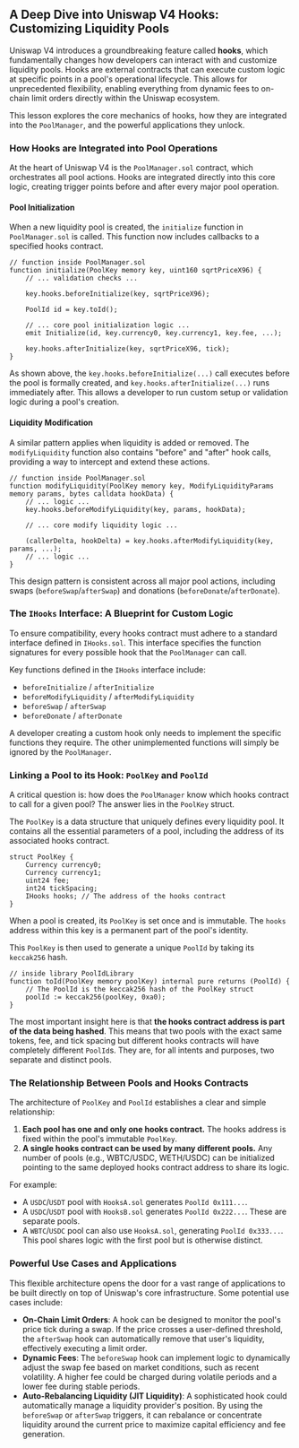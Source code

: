 ## A Deep Dive into Uniswap V4 Hooks: Customizing Liquidity Pools

Uniswap V4 introduces a groundbreaking feature called **hooks**, which fundamentally changes how developers can interact with and customize liquidity pools. Hooks are external contracts that can execute custom logic at specific points in a pool's operational lifecycle. This allows for unprecedented flexibility, enabling everything from dynamic fees to on-chain limit orders directly within the Uniswap ecosystem.

This lesson explores the core mechanics of hooks, how they are integrated into the `PoolManager`, and the powerful applications they unlock.

### How Hooks are Integrated into Pool Operations

At the heart of Uniswap V4 is the `PoolManager.sol` contract, which orchestrates all pool actions. Hooks are integrated directly into this core logic, creating trigger points before and after every major pool operation.

#### Pool Initialization

When a new liquidity pool is created, the `initialize` function in `PoolManager.sol` is called. This function now includes callbacks to a specified hooks contract.

```solidity
// function inside PoolManager.sol
function initialize(PoolKey memory key, uint160 sqrtPriceX96) {
    // ... validation checks ...

    key.hooks.beforeInitialize(key, sqrtPriceX96);

    PoolId id = key.toId();
    
    // ... core pool initialization logic ...
    emit Initialize(id, key.currency0, key.currency1, key.fee, ...);

    key.hooks.afterInitialize(key, sqrtPriceX96, tick);
}
```

As shown above, the `key.hooks.beforeInitialize(...)` call executes before the pool is formally created, and `key.hooks.afterInitialize(...)` runs immediately after. This allows a developer to run custom setup or validation logic during a pool's creation.

#### Liquidity Modification

A similar pattern applies when liquidity is added or removed. The `modifyLiquidity` function also contains "before" and "after" hook calls, providing a way to intercept and extend these actions.

```solidity
// function inside PoolManager.sol
function modifyLiquidity(PoolKey memory key, ModifyLiquidityParams memory params, bytes calldata hookData) {
    // ... logic ...
    key.hooks.beforeModifyLiquidity(key, params, hookData);

    // ... core modify liquidity logic ...

    (callerDelta, hookDelta) = key.hooks.afterModifyLiquidity(key, params, ...);
    // ... logic ...
}
```

This design pattern is consistent across all major pool actions, including swaps (`beforeSwap`/`afterSwap`) and donations (`beforeDonate`/`afterDonate`).

### The `IHooks` Interface: A Blueprint for Custom Logic

To ensure compatibility, every hooks contract must adhere to a standard interface defined in `IHooks.sol`. This interface specifies the function signatures for every possible hook that the `PoolManager` can call.

Key functions defined in the `IHooks` interface include:
*   `beforeInitialize` / `afterInitialize`
*   `beforeModifyLiquidity` / `afterModifyLiquidity`
*   `beforeSwap` / `afterSwap`
*   `beforeDonate` / `afterDonate`

A developer creating a custom hook only needs to implement the specific functions they require. The other unimplemented functions will simply be ignored by the `PoolManager`.

### Linking a Pool to its Hook: `PoolKey` and `PoolId`

A critical question is: how does the `PoolManager` know which hooks contract to call for a given pool? The answer lies in the `PoolKey` struct.

The `PoolKey` is a data structure that uniquely defines every liquidity pool. It contains all the essential parameters of a pool, including the address of its associated hooks contract.

```solidity
struct PoolKey {
    Currency currency0;
    Currency currency1;
    uint24 fee;
    int24 tickSpacing;
    IHooks hooks; // The address of the hooks contract
}
```
When a pool is created, its `PoolKey` is set once and is immutable. The `hooks` address within this key is a permanent part of the pool's identity.

This `PoolKey` is then used to generate a unique `PoolId` by taking its `keccak256` hash.

```solidity
// inside library PoolIdLibrary
function toId(PoolKey memory poolKey) internal pure returns (PoolId) {
    // The PoolId is the keccak256 hash of the PoolKey struct
    poolId := keccak256(poolKey, 0xa0);
}
```

The most important insight here is that **the hooks contract address is part of the data being hashed**. This means that two pools with the exact same tokens, fee, and tick spacing but different hooks contracts will have completely different `PoolId`s. They are, for all intents and purposes, two separate and distinct pools.

### The Relationship Between Pools and Hooks Contracts

The architecture of `PoolKey` and `PoolId` establishes a clear and simple relationship:

1.  **Each pool has one and only one hooks contract.** The hooks address is fixed within the pool's immutable `PoolKey`.
2.  **A single hooks contract can be used by many different pools.** Any number of pools (e.g., WBTC/USDC, WETH/USDC) can be initialized pointing to the same deployed hooks contract address to share its logic.

For example:
*   A `USDC`/`USDT` pool with `HooksA.sol` generates `PoolId 0x111...`.
*   A `USDC`/`USDT` pool with `HooksB.sol` generates `PoolId 0x222...`. These are separate pools.
*   A `WBTC`/`USDC` pool can also use `HooksA.sol`, generating `PoolId 0x333...`. This pool shares logic with the first pool but is otherwise distinct.

### Powerful Use Cases and Applications

This flexible architecture opens the door for a vast range of applications to be built directly on top of Uniswap's core infrastructure. Some potential use cases include:

*   **On-Chain Limit Orders**: A hook can be designed to monitor the pool's price tick during a swap. If the price crosses a user-defined threshold, the `afterSwap` hook can automatically remove that user's liquidity, effectively executing a limit order.
*   **Dynamic Fees**: The `beforeSwap` hook can implement logic to dynamically adjust the swap fee based on market conditions, such as recent volatility. A higher fee could be charged during volatile periods and a lower fee during stable periods.
*   **Auto-Rebalancing Liquidity (JIT Liquidity)**: A sophisticated hook could automatically manage a liquidity provider's position. By using the `beforeSwap` or `afterSwap` triggers, it can rebalance or concentrate liquidity around the current price to maximize capital efficiency and fee generation.
